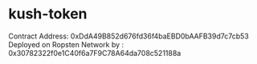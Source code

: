 # kush-token
Contract Address: 0xDdA49B852d676fd36f4baEBD0bAAFB39d7c7cb53
Deployed on Ropsten Network by : 0x30782322f0e1C40f6a7F9C78A64da708c521188a
